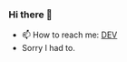 ### Hi there 👋
- 📫 How to reach me: [DEV](https://metin2.dev/profile/14335-mali/)
- Sorry I had to.
